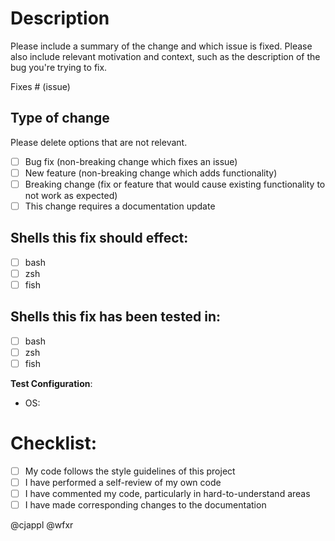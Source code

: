 # Description

Please include a summary of the change and which issue is fixed. Please also include relevant motivation and context, such as the description of the bug you're trying to fix. 

Fixes # (issue)

## Type of change

Please delete options that are not relevant.

- [ ] Bug fix (non-breaking change which fixes an issue)
- [ ] New feature (non-breaking change which adds functionality)
- [ ] Breaking change (fix or feature that would cause existing functionality to not work as expected)
- [ ] This change requires a documentation update

## Shells this fix should effect: 
- [ ] bash
- [ ] zsh 
- [ ] fish 

## Shells this fix has been tested in: 
- [ ] bash
- [ ] zsh 
- [ ] fish 

**Test Configuration**:
* OS:

# Checklist:

- [ ] My code follows the style guidelines of this project
- [ ] I have performed a self-review of my own code
- [ ] I have commented my code, particularly in hard-to-understand areas
- [ ] I have made corresponding changes to the documentation

@cjappl @wfxr
